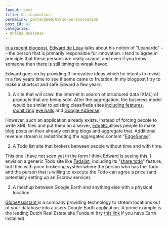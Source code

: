 ```yaml
---
layout: post
title: On innovation
permalink: perma/2006/09/16/on-innovation
post_id: 41
categories: 
- Online Business
---
```


<a
href="http://www.cogmios.nl/2006/09/13/10-tips-to-become-the-innovation-company-bonus-3-free-ideas-for-your-web20-internet-startup/#comments">In
a recent blogpost</a>, <a href="http://www.linkedin.com/in/internet">Edward de
Leau</a> talks about his notion of "Leanardo" -- the person that is primarily
responsible for innovation. I tend to agree in principle that these persons are
really scarce, and even if you know someone then there is still timing to wreak
havoc.

Edward goes on by providing 3 innovative ideas which he intents to revisit in a
few years time to see if some came to frutation. In my blogpost I try to make a
shortcut and safe Edward a few years:

1. A site that will crawl the internet in search of structured data (XML) of
products that are being sold. After the aggregation, the business model would
be similar to existing classifieds sites i<a
href="http://statisch.marktplaats.nl/help/kopenverkopen/beginnendeverkopers.html">ncluding
features</a>, <a
href="http://marktplaats.custhelp.com/cgi-bin/marktplaats.cfg/php/enduser/std_adp.php?p_faqid=10">monitizing</a>
<a href="http://statisch.marktplaats.nl/help/topadvertenties/admarkt.html">eye
balls</a> and <a href="https://www.google.com/adsense/">Google AdSense</a>.

However, such an application already exists. Instead of forcing people to write
XML files and put them on a server, <a href="http://www.edgeio.com/">EdgeIO
</a>allows people to make blog posts on their already existing blogs and
aggregate that. Additional revenue stream is redistributing the aggregated
content "<a href="http://blog.edgeio.com/?p=35">EdgeSense</a>".

2. A Todo list site that brokers between people without time and with time.

This one I have not seen yet in the form I think Edward is seeing this. I
envision a generic Todo site like <a
href="http://www.tadalist.com/">Tadalist</a>, including its "<a
href="http://purpleslurple.net/ps.php?theurl=http://www.tadalist.com/#purp127">share
todo</a>" feature, but then with price brokering system where the person who
has the Todo and the person that is willing to execute the Todo can agree a
price (and potentially setting up an Escrow service).

3. A meshup between Google Earth and anything else with a physical location.

<a href="http://www.globeassistant.com/">GlobeAssistant </a>is a company
providing technology to stream locations out of your database into a users
Google Earth application. A prime example is the leading Dutch Real Estate site
Funda.nl (try <a href="http://www.xsweb.com/funda/funda.php">this link</a> if
you have Earth installed).
